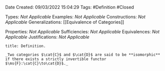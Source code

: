 <div class="topSpace"></div>

Date Created: 09/03/2022 15:04:29
Tags: #Definition #Closed 

Types: _Not Applicable_
Examples: _Not Applicable_
Constructions: _Not Applicable_
Generalizations: [[Equivalence of Categories]]

Properties: _Not Applicable_
Sufficiencies: _Not Applicable_
Equivalences: _Not Applicable_
Justifications: _Not Applicable_

``` ad-Definition
title: Definition.

_Two categories $\cat{C}$ and $\cat{D}$ are said to be **isomorphic** if there exists a strictly invertible functor $\ms{F}:\cat{C}\to\cat{D}$._

```
